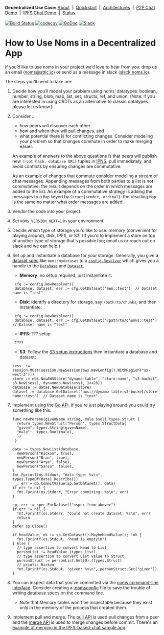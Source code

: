 **Decentralized Use Case:** [About](about.md)&nbsp; | &nbsp;[Quickstart](quickstart.md)&nbsp; | &nbsp;[Architectures](architectures.md)&nbsp; | &nbsp;[P2P Chat Demo](demo-p2p-chat.md)&nbsp; | &nbsp;[IPFS Chat Demo](demo-ipfs-chat.md)&nbsp; | &nbsp;[Status](status.md)
<br><br>
[![Build Status](http://jenkins3.noms.io/buildStatus/icon?job=NomsMasterBuilder)](http://jenkins3.noms.io/job/NomsMasterBuilder/)
[![codecov](https://codecov.io/gh/attic-labs/noms/branch/master/graph/badge.svg)](https://codecov.io/gh/attic-labs/noms)
[![GoDoc](https://godoc.org/github.com/attic-labs/noms?status.svg)](https://godoc.org/github.com/attic-labs/noms)
[![Slack](http://slack.noms.io/badge.svg)](http://slack.noms.io)

# How to Use Noms in a Decentralized App

If you’d like to use noms in your project we’d love to hear from you:
drop us an email ([noms@attic.io](mailto:noms@attic.io)) or send us a
message in slack ([slack.noms.io](http://slack.noms.io)).

The steps you’ll need to take are:

1. Decide how you’ll model your problem using noms’ datatypes: boolean,
  number, string, blob, map, list, set, structs, ref, and
  union. (Note: if you are interested in using CRDTs as an alternative
  to classic datatypes please let us know.)
1. Consider...
    * how peers will discover each other
    * how and when they will pull changes, and 
    * what potential there is for conflicting changes. Consider modeling
    your problem so that changes commute in order to make merging
    easier.  
    
   An example of answers to the above questions is that peers will publish new `(root hash, database URL)` tuples in
    [IPNS](https://github.com/ipfs/examples/tree/master/examples/ipns), pull immediately, and avoid conflicts by ensuring changes are commutative.
    
   As an example of changes that commute consider modeling a stream
    of chat messages. Appending messages from both parties to a list
    is not commutative; the result depends on the order in which
    messages are added to the list. An example of a commutative
    strategy is adding the messages to a `Map` keyed by
    `Struct{sender, ordinal}`: the resulting `Map` is the same no
    matter what order messages are added.

1. Vendor the code into your project. 
1. Set `NOMS_VERSION_NEXT=1` in your environment.
1. Decide which type of storage you'd like to use: memory (convenient for playing around), disk, IPFS, or S3. (If you'd to implement a store on top of another type of storage that's possible too; email us or reach out on slack and we can help.)
1. Set up and instantiate a database for your storage. Generally, you give a [dataset spec](https://github.com/attic-labs/noms/blob/master/doc/spelling.md) like `mem::mydataset` to a [`config.Resolver`](https://github.com/attic-labs/noms/blob/master/go/config/resolver.go) which gives you a handle to the [`Database`](https://github.com/attic-labs/noms/blob/master/go/datas/database.go) and [`Dataset`](https://github.com/attic-labs/noms/blob/master/go/datas/dataset.go).
   * **Memory**: no setup required, just instantiate it:
   ```
    cfg := config.NewResolver()
    database, dataset, err := cfg.GetDataset("mem::test")  // Dataset name is "test"
   ```
   * **Disk**: identify a directory for storage, say `/path/to/chunks`, and then instantiate:
   ```
    cfg := config.NewResolver()
    database, dataset, err := cfg.GetDataset("/path/to/chunks::test")  // Dataset name is "test"
   ```
   * **IPFS**: ??? setup
   ```
    ????
   ```
   * **S3**: Follow the [S3 setup instructions](https://github.com/attic-labs/noms/blob/master/go/nbs/NBS-on-AWS.md) then instantiate a database and dataset:
    ```
    sess  := session.Must(session.NewSession(aws.NewConfig().WithRegion("us-west-2")))
    store := nbs.NewAWSStore("dynamo-table", "store-name", "s3-bucket", s3.New(sess), dynamodb.New(sess), 1<<28))
    database := datas.NewDatabase(store)
    dataset := database.GetDataset("aws://dynamo-table:s3-bucket/store-name::test")  // Dataset name is "test"
    ```
1. Implement using the [Go API](../go-tour.md). If you're just playing around you could try something like this.
    ```
    func newPerson(givenName string, male bool) types.Struct {
      return types.NewStruct("Person", types.StructData{
      "given": types.String(givenName),
      "male":  types.Bool(male),
      })
     }
     
    data := types.NewList(database,
      newPerson("Rickon", true),
      newPerson("Bran", true),
      newPerson("Arya", false),
      newPerson("Sansa", false),
    )
    fmt.Fprintf(os.Stdout, "data type: %v\n", types.TypeOf(data).Describe())
     _, err = db.CommitValue(sp.GetDataset(), data)     
    if err != nil {
      fmt.Fprint(os.Stderr, "Error commiting: %s\n", err)
    }
    
    sp, err := spec.ForDataset("<spec from above>")
    if err != nil {
      fmt.Fprintf(os.Stderr, "Could not create dataset: %s\n", err)
      return
    }
    defer sp.Close()

    if headValue, ok := sp.GetDataset().MaybeHeadValue(); !ok {
      fmt.Fprintf(os.Stdout, "head is empty\n")
    } else {
      // type assertion to convert Head to List
      personList := headValue.(types.List)
      // type assertion to convert List Value to Struct
      personStruct := personList.Get(0).(types.Struct)
      // prints: Rickon
      fmt.Fprintf(os.Stdout, "given: %v\n", personStruct.Get("given"))
    }    
     ```
1. You can inspect data that you've committed via the [noms command-line interface](https://github.com/attic-labs/noms/blob/master/doc/cli-tour.md). Consider creating a [.nomsconfig](https://github.com/attic-labs/noms/blob/master/samples/cli/nomsconfig/README.md) file to save the trouble of writing database specs on the command line.
   * Note that Memory tables won't be inspectable because they exist only in the memory of the process that created them. 
1. Implement pull and merge. The [pull API](../../go/datas/pull.go) is used pull changes from a peer and the [merge API](../../go/merge/) is used to merge changes before commit. There's an [example of merging in the IPFS-based-chat sample
    app](https://github.com/attic-labs/noms/blob/master/samples/go/ipfs-chat/pubsub.go). 
